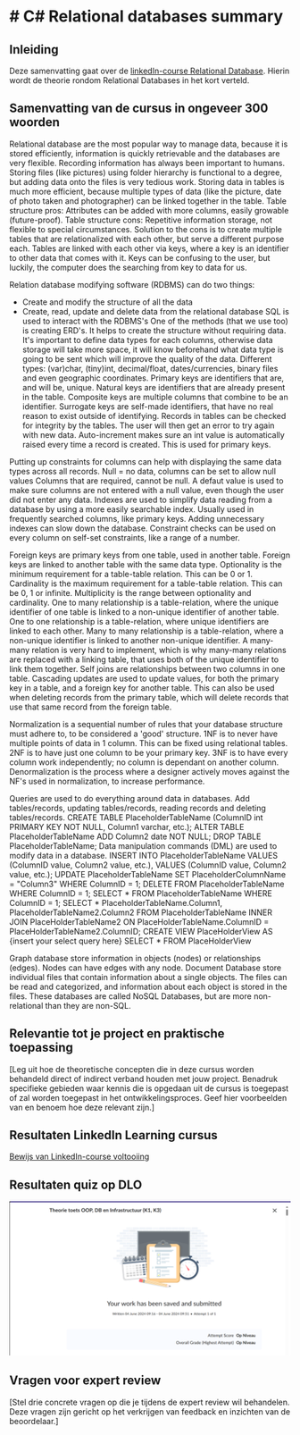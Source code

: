 # # C# Relational databases summary

## Inleiding

Deze samenvatting gaat over de [linkedIn-course Relational Database](https://www.linkedin.com/learning/relational-databases-essential-training/). Hierin wordt de theorie rondom Relational Databases in het kort verteld.

## Samenvatting van de cursus in ongeveer 300 woorden

Relational database are the most popular way to manage data, because it is stored efficiently, information is quickly retrievable and the databases are very flexible.
Recording information has always been important to humans.
Storing files (like pictures) using folder hierarchy is functional to a degree, but adding data onto the files is very tedious work.
Storing data in tables is much more efficient, because multiple types of data (like the picture, date of photo taken and photographer) can be linked together in the table.
Table structure pros: Attributes can be added with more columns, easily growable (future-proof).
Table structure cons: Repetitive information storage, not flexible to special circumstances.
Solution to the cons is to create multiple tables that are relationalized with each other, but serve a different purpose each.
Tables are linked with each other via keys, where a key is an identifier to other data that comes with it.
Keys can be confusing to the user, but luckily, the computer does the searching from key to data for us.

Relation database modifying software (RDBMS) can do two things:
- Create and modify the structure of all the data
- Create, read, update and delete data from the relational database
SQL is used to interact with the RDBMS's
One of the methods (that we use too) is creating ERD's. It helps to create the structure without requiring data.
It's important to define data types for each columns, otherwise data storage will take more space,
it will know beforehand what data type is going to be sent which will improve the quality of the data.
Different types: (var)char, (tiny)int, decimal/float, dates/currencies, binary files and even geographic coordinates.
Primary keys are identifiers that are, and will be, unique.
Natural keys are identifiers that are already present in the table.
Composite keys are multiple columns that combine to be an identifier.
Surrogate keys are self-made identifiers, that have no real reason to exist outside of identifying.
Records in tables can be checked for integrity by the tables. The user will then get an error to try again with new data.
Auto-increment makes sure an int value is automatically raised every time a record is created. This is used for primary keys.

Putting up constraints for columns can help with displaying the same data types across all records.
Null = no data, columns can be set to allow null values
Columns that are required, cannot be null.
A defaut value is used to make sure columns are not entered with a null value, even though the user did not enter any data.
Indexes are used to simplify data reading from a database by using a more easily searchable index.
Usually used in frequently searched columns, like primary keys.
Adding unnecessary indexes can slow down the database.
Constraint checks can be used on every column on self-set constraints, like a range of a number.

Foreign keys are primary keys from one table, used in another table.
Foreign keys are linked to another table with the same data type.
Optionality is the minimum requirement for a table-table relation. This can be 0 or 1.
Cardinality is the maximum requirement for a table-table relation. This can be 0, 1 or infinite.
Multiplicity is the range between optionality and cardinality.
One to many relationship is a table-relation, where the unique identifier of one table is linked to a non-unique identifier of another table.
One to one relationship is a table-relation, where unique identifiers are linked to each other.
Many to many relationship is a table-relation, where a non-unique identifier is linked to another non-unique identifier.
A many-many relation is very hard to implement, which is why many-many relations are replaced with a linking table, that uses both of the unique identifier to link them together.
Self joins are relationships between two columns in one table.
Cascading updates are used to update values, for both the primary key in a table, and a foreign key for another table.
This can also be used when deleting records from the primary table, which will delete records that use that same record from the foreign table.

Normalization is a sequential number of rules that your database structure must adhere to, to be considered a 'good' structure.
1NF is to never have multiple points of data in 1 column. This can be fixed using relational tables.
2NF is to have just one column to be your primary key.
3NF is to have every column work independently; no column is dependant on another column.
Denormalization is the process where a designer actively moves against the NF's used in normalization, to increase performance.

Queries are used to do everything around data in databases. Add tables/records, updating tables/records, reading records and deleting tables/records.
CREATE TABLE PlaceholderTableName (ColumnID int PRIMARY KEY NOT NULL, Column1 varchar, etc.);
ALTER TABLE PlaceholderTableName ADD Column2 date NOT NULL;
DROP TABLE PlaceholderTableName;
Data manipulation commands (DML) are used to modify data in a database.
INSERT INTO PlaceholderTableName VALUES (ColumnID value, Column2 value, etc.), VALUES (ColumnID value, Column2 value, etc.);
UPDATE PlaceholderTableName SET PlaceholderColumnName = "Column3" WHERE ColumnID = 1;
DELETE FROM PlaceholderTableName WHERE ColumnID = 1;
SELECT * FROM PlaceholderTableName WHERE ColumnID = 1;
SELECT * PlaceholderTableName.Column1, PlaceholderTableName2.Column2 FROM PlaceholderTableName INNER JOIN PlaceHolderTableName2 ON PlaceHolderTableName.ColumnID = PlaceHolderTableName2.ColumnID;
CREATE VIEW PlaceHolderView AS {insert your select query here}
SELECT * FROM PlaceHolderView

Graph database store information in objects (nodes) or relationships (edges). Nodes can have edges with any node.
Document Database store individual files that contain information about a single objects. The files can be read and categorized, and information about each object is stored in the files.
These databases are called NoSQL Databases, but are more non-relational than they are non-SQL.

## Relevantie tot je project en praktische toepassing

[Leg uit hoe de theoretische concepten die in deze cursus worden behandeld direct of indirect verband houden met jouw project. Benadruk specifieke gebieden waar kennis die is opgedaan uit de cursus is toegepast of zal worden toegepast in het ontwikkelingsproces. Geef hier voorbeelden van en benoem hoe deze relevant zijn.]

## Resultaten LinkedIn Learning cursus

[Bewijs van LinkedIn-course voltooiing](https://www.linkedin.com/learning/me/my-library/completed?u=2132228)

## Resultaten quiz op DLO

![Bewijs van DLO quiz over K1 & K3](../LinkedInSummaries/DLOQuiz2Blok4.png)

## Vragen voor expert review

[Stel drie concrete vragen op die je tijdens de expert review wil behandelen. Deze vragen zijn gericht op het verkrijgen van feedback en inzichten van de beoordelaar.]

